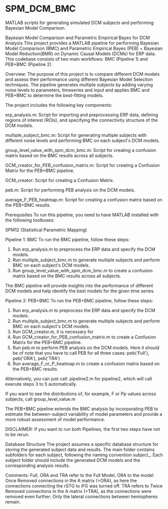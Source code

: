 # SPM_DCM_BMC
MATLAB scripts for generating simulated DCM subjects and performing Bayesian Model Comparison. 


Bayesian Model Comparison and Parametric Empirical Bayes for DCM Analysis
This project provides a MATLAB pipeline for performing Bayesian Model Comparison
 (BMC) and Parametric Empirical Bayes (PEB) + Bayesian Model Reduction(BMR) on
  Dynamic Causal Models (DCMs) for ERP data. 
  This codebase consists of two main workflows: BMC (Pipeline 1) and PEB+BMC (Pipeline 2).
  
Overview:
The purpose of this project is to compare different DCM models and assess their performance using different Bayesian Model Selection techniques. The pipeline generates multiple subjects by adding varying noise levels to parameters, timeseries and input and applies BMC and PEB+BMC to determine the best-fitting models.

The project includes the following key components:

erp_analysis.m: Script for importing and preprocessing ERP data, defining regions of interest (ROIs), and specifying the connectivity structure of the DCM models.

multiple_subject_bmc.m: Script for generating multiple subjects with different noise levels and performing BMC on each subject's DCM models.

group_level_value_with_spm_dcm_bmc.m: Script for creating a confusion matrix based on the BMC results across all subjects.

GCM_creator_for_PEB_confusion_matrix.m: Script for creating a Confusion Matrix for the PEB+BMC pipeline.

GCM_creator: Script for creating a Confusion Matrix. 

peb.m: Script for performing PEB analysis on the DCM models.

average_F_PEB_heatmap.m: Script for creating a confusion matrix based on the PEB+BMC results.

Prerequisites
To run this pipeline, you need to have MATLAB installed with the following toolboxes:

SPM12 (Statistical Parametric Mapping)

Pipeline 1: BMC
To run the BMC pipeline, follow these steps:

1. Run erp_analysis.m to preprocess the ERP data and specify the DCM models.
2. Run multiple_subject_bmc.m to generate multiple subjects and perform BMC on each subject's DCM models.
3. Run group_level_value_with_spm_dcm_bmc.m to create a confusion matrix based on the BMC results across all subjects.

The BMC pipeline will provide insights into the performance of different DCM models and help identify the best models for the given time series.

Pipeline 2: PEB+BMC
To run the PEB+BMC pipeline, follow these steps:

1. Run erp_analysis.m to preprocess the ERP data and specify the DCM models.
2. Run multiple_subject_bmc.m to generate multiple subjects and perform BMC on each subject's DCM models.
3. Run GCM_creator.m, it is necessary for 
4. Run GCM_creator_for_PEB_confusion_matrix.m to create a Confusion Matrix for the PEB+BMC pipeline.
5. Run peb.m to perform PEB analysis on the DCM models.
    Here it should be of note that you have to call PEB for all three cases:
    peb('Full'), peb('ORA'), peb('TRA')
6. Run average_F_or_P_heatmap.m to create a confusion matrix based on the PEB+BMC results.


Alternatively, you can just call: pipeline2.m for pipeline2, which will call execute steps 3 to 5 automatically. 

If you want to see the distributions of, for example, F or Pp values across subjects, call group_level_value.m


The PEB+BMC pipeline extends the BMC analysis by incorporating PEB to estimate the between-subject variability of model parameters and provide a more robust assessment of model performance.

DISCLAIMER: If you want to run both Pipelines, the first two steps have not to be rerun. 


Database Structure
The project assumes a specific database structure for storing the generated subject data and results. The main folder contains subfolders for each subject, following the naming convention subject_<number>. Each subject folder should include the generated DCM models and the corresponding analysis results.


Comments: Full, ORA and TRA refer to the Full Model, ORA to the model Once Removed connections in the A matrix (=ORA), as here the connections connecting the rSTG to iFG was turned off. 
    TRA refers to Twice Removed connections in the A matrix (=TRA), as the connections were removed even further: Only the lateral connections between hemispheres remain. 
    

